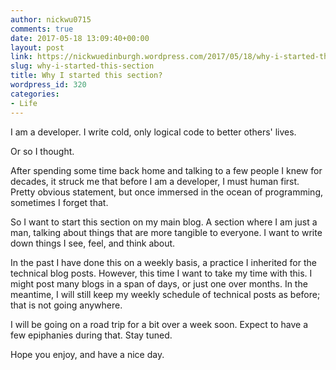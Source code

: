 ```yaml
---
author: nickwu0715
comments: true
date: 2017-05-18 13:09:40+00:00
layout: post
link: https://nickwuedinburgh.wordpress.com/2017/05/18/why-i-started-this-section/
slug: why-i-started-this-section
title: Why I started this section?
wordpress_id: 320
categories:
- Life
---
```


I am a developer. I write cold, only logical code to better others' lives.

Or so I thought.

After spending some time back home and talking to a few people I knew for decades, it struck me that before I am a developer, I must human first. Pretty obvious statement, but once immersed in the ocean of programming, sometimes I forget that.

So I want to start this section on my main blog. A section where I am just a man, talking about things that are more tangible to everyone. I want to write down things I see, feel, and think about.

In the past I have done this on a weekly basis, a practice I inherited for the technical blog posts. However, this time I want to take my time with this. I might post many blogs in a span of days, or just one over months. In the meantime, I will still keep my weekly schedule of technical posts as before; that is not going anywhere.

I will be going on a road trip for a bit over a week soon. Expect to have a few epiphanies during that. Stay tuned.

Hope you enjoy, and have a nice day.

